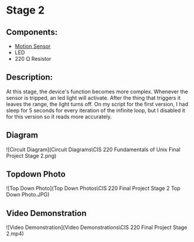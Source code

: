 # Stage 2
## Components:
- [Motion Sensor](https://www.componentsinfo.com/hc-sr501-module-pinout-datasheet/)
- LED
- 220 Ω Resistor

## Description:
At this stage, the device's function becomes more complex. Whenever the sensor is tripped, an led light will activate. After the thing that triggers it leaves the range, the light turns off. On my script for the first version, I had sleep for 5 seconds for every iteration of the infinite loop, but I disabled it for this version so it reads more accurately.
## Diagram
![Circuit Diagram](Circuit Diagrams\CIS 220 Fundamentals of Unix Final Project Stage 2.png)
## Topdown Photo
![Top Down Photo](Top Down Photos\CIS 220 Final Project Stage 2 Top Down Photo.JPG)
## Video Demonstration
![Video Demonstration](Video Demonstrations\CIS 220 Final Project Stage 2.mp4)